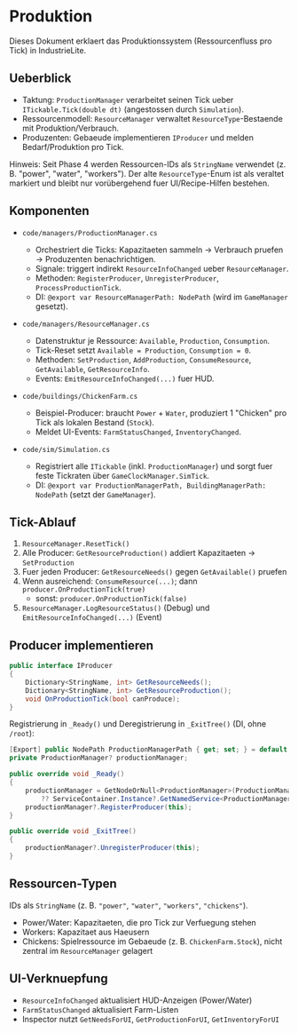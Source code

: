 # Produktion

Dieses Dokument erklaert das Produktionssystem (Ressourcenfluss pro Tick) in IndustrieLite.

## Ueberblick

- Taktung: `ProductionManager` verarbeitet seinen Tick ueber `ITickable.Tick(double dt)` (angestossen durch `Simulation`).
- Ressourcenmodell: `ResourceManager` verwaltet `ResourceType`-Bestaende mit Produktion/Verbrauch.
- Produzenten: Gebaeude implementieren `IProducer` und melden Bedarf/Produktion pro Tick.

Hinweis: Seit Phase 4 werden Ressourcen-IDs als `StringName` verwendet (z. B. "power", "water", "workers"). Der alte `ResourceType`-Enum ist als veraltet markiert und bleibt nur vorübergehend fuer UI/Recipe-Hilfen bestehen.

## Komponenten

- `code/managers/ProductionManager.cs`
  - Orchestriert die Ticks: Kapazitaeten sammeln -> Verbrauch pruefen -> Produzenten benachrichtigen.
  - Signale: triggert indirekt `ResourceInfoChanged` ueber `ResourceManager`.
  - Methoden: `RegisterProducer`, `UnregisterProducer`, `ProcessProductionTick`.
  - DI: `@export var ResourceManagerPath: NodePath` (wird im `GameManager` gesetzt).

- `code/managers/ResourceManager.cs`
  - Datenstruktur je Ressource: `Available`, `Production`, `Consumption`.
  - Tick-Reset setzt `Available = Production`, `Consumption = 0`.
  - Methoden: `SetProduction`, `AddProduction`, `ConsumeResource`, `GetAvailable`, `GetResourceInfo`.
  - Events: `EmitResourceInfoChanged(...)` fuer HUD.

- `code/buildings/ChickenFarm.cs`
  - Beispiel-Producer: braucht `Power` + `Water`, produziert 1 "Chicken" pro Tick als lokalen Bestand (`Stock`).
  - Meldet UI-Events: `FarmStatusChanged`, `InventoryChanged`.

- `code/sim/Simulation.cs`
  - Registriert alle `ITickable` (inkl. `ProductionManager`) und sorgt fuer feste Tickraten über `GameClockManager.SimTick`.
  - DI: `@export var ProductionManagerPath, BuildingManagerPath: NodePath` (setzt der `GameManager`).

## Tick-Ablauf

1. `ResourceManager.ResetTick()`
2. Alle Producer: `GetResourceProduction()` addiert Kapazitaeten -> `SetProduction`
3. Fuer jeden Producer: `GetResourceNeeds()` gegen `GetAvailable()` pruefen
4. Wenn ausreichend: `ConsumeResource(...)`; dann `producer.OnProductionTick(true)`
   - sonst: `producer.OnProductionTick(false)`
5. `ResourceManager.LogResourceStatus()` (Debug) und `EmitResourceInfoChanged(...)` (Event)

## Producer implementieren

```csharp
public interface IProducer
{
    Dictionary<StringName, int> GetResourceNeeds();
    Dictionary<StringName, int> GetResourceProduction();
    void OnProductionTick(bool canProduce);
}
```

Registrierung in `_Ready()` und Deregistrierung in `_ExitTree()` (DI, ohne `/root`):

```csharp
[Export] public NodePath ProductionManagerPath { get; set; } = default!;
private ProductionManager? productionManager;

public override void _Ready()
{
    productionManager = GetNodeOrNull<ProductionManager>(ProductionManagerPath)
        ?? ServiceContainer.Instance?.GetNamedService<ProductionManager>("ProductionManager");
    productionManager?.RegisterProducer(this);
}

public override void _ExitTree()
{
    productionManager?.UnregisterProducer(this);
}
```

## Ressourcen-Typen

IDs als `StringName` (z. B. `"power"`, `"water"`, `"workers"`, `"chickens"`).

- Power/Water: Kapazitaeten, die pro Tick zur Verfuegung stehen
- Workers: Kapazitaet aus Haeusern
- Chickens: Spielressource im Gebaeude (z. B. `ChickenFarm.Stock`), nicht zentral im `ResourceManager` gelagert

## UI-Verknuepfung

- `ResourceInfoChanged` aktualisiert HUD-Anzeigen (Power/Water)
- `FarmStatusChanged` aktualisiert Farm-Listen
- Inspector nutzt `GetNeedsForUI`, `GetProductionForUI`, `GetInventoryForUI`
